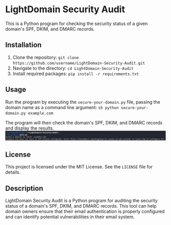 # LightDomain Security Audit

This is a Python program for checking the security status of a given domain's SPF, DKIM, and DMARC records.

## Installation

1. Clone the repository: `git clone https://github.com/username/LightDomain-Security-Audit.git`
2. Navigate to the directory: `cd LightDomain-Security-Audit`
3. Install required packages: `pip install -r requirements.txt`

## Usage

Run the program by executing the `secure-your-domain.py` file, passing the domain name as a command line argument:
    ```sh
    python secure-your-domain.py example.com
    ```
    
The program will then check the domain's SPF, DKIM, and DMARC records and display the results.
![alt text](https://github.com/emenmousavi/LightDomain-Security-Audit/blob/main/sdf.png)

## License

This project is licensed under the MIT License. See the `LICENSE` file for details.

## Description

LightDomain Security Audit is a Python program for auditing the security status of a domain's SPF, DKIM, and DMARC records. This tool can help domain owners ensure that their email authentication is properly configured and can identify potential vulnerabilities in their email system.
